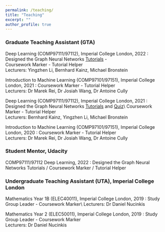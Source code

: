 ```yaml
---
permalink: /teaching/
title: "Teaching"
excerpt: ""
author_profile: true
---
```


### Graduate Teaching Assistant (GTA)

Deep Learning (COMP97111/97112), Imperial College London, 2022 
:   Designed the Graph Neural Networks [Tutorials](https://www.doc.ic.ac.uk/~bkainz/teaching/DL/T09_GCNs.pdf) -  
Coursework Marker - Tutorial Helper\
Lecturers: Yingzhen Li, Bernhard Kainz, Michael Bronstein

Introduction to Machine Learning (COMP97101/97151), Imperial College London, 2021 
:   Coursework Marker - Tutorial Helper\
Lecturers: Dr Marek Rei, Dr Josiah Wang, Dr Antoine Cully 

Deep Learning (COMP97111/97112), Imperial College London, 2021 
:   Designed the Graph Neural Networks [Tutorials](https://www.doc.ic.ac.uk/~bkainz/teaching/DL/T09_GCNs.pdf) and [Quiz](https://quizizz.com/admin/quiz/6033e5f2636d8c001b08eb6a/deep-learning-gnns)\ 
Coursework Marker - Tutorial Helper\
Lecturers: Bernhard Kainz, Yingzhen Li, Michael Bronstein 

Introduction to Machine Learning (COMP97101/97151), Imperial College London, 2020
:   Coursework Marker - Tutorial Helper\
Lecturers: Dr Marek Rei, Dr Josiah Wang, Dr Antoine Cully 

### Student Mentor, Udacity

COMP97111/97112 Deep Learning, 2022 
:   Designed the Graph Neural Networks Tutorials / Coursework Marker / Tutorial Helper

### Undergraduate Teaching Assistant (UTA), Imperial College London

Mathematics Year 1B (ELEC40011), Imperial College London, 2019
:   Study Group Leader - Coursework Marker\ 
Lecturers: Dr Daniel Nucinkis 

Mathematics Year 2 (ELEC50011), Imperial College London, 2019
:   Study Group Leader - Coursework Marker\
Lecturers: Dr Daniel Nucinkis
